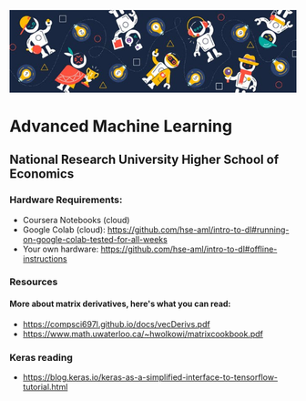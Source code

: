 <p align="center">
    <img src="./background.png">
    <h1>Advanced Machine Learning</h1>
    <h2>National Research University Higher School of Economics</h2>
</p>

### Hardware Requirements:
- Coursera Notebooks (cloud)
- Google Colab (cloud): https://github.com/hse-aml/intro-to-dl#running-on-google-colab-tested-for-all-weeks
- Your own hardware: https://github.com/hse-aml/intro-to-dl#offline-instructions

### Resources
#### More about matrix derivatives, here's what you can read:
- https://compsci697l.github.io/docs/vecDerivs.pdf
- https://www.math.uwaterloo.ca/~hwolkowi/matrixcookbook.pdf

### Keras reading
- https://blog.keras.io/keras-as-a-simplified-interface-to-tensorflow-tutorial.html